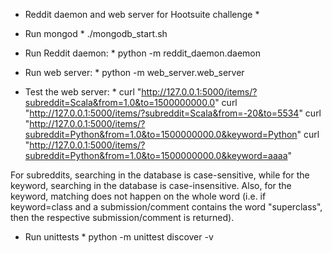 * Reddit daemon and web server for Hootsuite challenge *

* Run mongod *
./mongodb_start.sh

* Run Reddit daemon: *
python -m reddit_daemon.daemon

* Run web server: *
python -m web_server.web_server

* Test the web server: *
curl "http://127.0.0.1:5000/items/?subreddit=Scala&from=1.0&to=1500000000.0"
curl "http://127.0.0.1:5000/items/?subreddit=Scala&from=-20&to=5534"
curl "http://127.0.0.1:5000/items/?subreddit=Python&from=1.0&to=1500000000.0&keyword=Python"
curl "http://127.0.0.1:5000/items/?subreddit=Python&from=1.0&to=1500000000.0&keyword=aaaa"

For subreddits, searching in the database is case-sensitive, while for the keyword, searching
in the database is case-insensitive.
Also, for the keyword, matching does not happen on the  whole word 
(i.e. if keyword=class and a submission/comment contains the word "superclass",
then the respective submission/comment is returned).

* Run unittests *
python -m unittest discover -v
